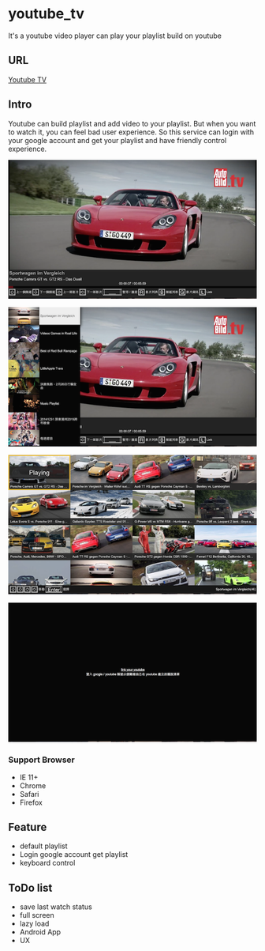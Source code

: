 # youtube_tv
It's a youtube video player can play your playlist build on youtube

## URL

[Youtube TV](http://tedshd.lionfree.net/youtube_tv)

## Intro

Youtube can build playlist and add video to your playlist.
But when you want to watch it, you can feel bad user experience.
So this service can login with your google account and get your playlist and have friendly control experience.

![screen_shot_1](img/screen_shot_1.png)

![screen_shot_2](img/screen_shot_2.png)

![screen_shot_3](img/screen_shot_3.png)

![screen_shot_4](img/screen_shot_4.png)

### Support Browser

* IE 11+
* Chrome
* Safari
* Firefox

## Feature

* default playlist
* Login google account get playlist
* keyboard control

## ToDo list

* save last watch status
* full screen
* lazy load
* Android App
* UX
